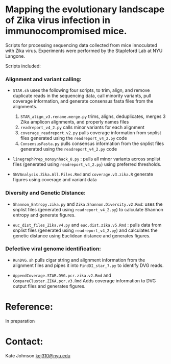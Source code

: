 # Mapping the evolutionary landscape of Zika virus infection in immunocompromised mice.

Scripts for processing sequencing data collected from mice innoculated with Zika virus. Experiments were performed by the Stapleford Lab at NYU Langone.

Scripts included: 

### Alignment and variant calling:  

+ `STAR.sh` uses the following four scripts, to trim, align, and remove duplicate reads in the sequencing data, call minority variants, pull coverage information, and generate consensus fasta files from the alignments.

  1.  `STAR_align_v3.rename.merge.py` trims, aligns, deduplicates, merges 3 Zika amplicon alignments, and properly names files    
  2.  `readreport_v4_2.py`  calls minor variants for each alignment   
  3.  `coverage_readreport.v2.py` pulls coverage information from snplist files generated using the `readreport_v4_2.py` code   
  4.  `ConsensusFasta.py`   pulls consensus information from the snplist files generated using the `readreport_v4_2.py` code      
  
+ `linegraphPrep_nonsynhack_8.py`  : pulls all minor variants across snplist files (generated using `readreport_v4_2.py`) using preferred thresholds. 

+ `SNVAnalysis.Zika.All.Files.Rmd` and `coverage.v3.zika.R` generate figures using coverage and variant data

### Diversity and Genetic Distance: 
+ `Shannon_Entropy.zika.py` and `Zika.Shannon.Diversity.v2.Rmd`: uses the snplist files (generated using `readreport_v4_2.py`) to calculate Shannon entropy and generate figures.

+ `euc_dist_files_Zika.v4.py` and `euc.dist.zika.v5.Rmd` : pulls data from snplist files (generated using `readreport_v4_2.py`) and calculates the genetic distance using Euclidean distance and generates figures.

### Defective viral genome identification: 
+ `RunDVG.sh` pulls cigar string and alignment information from the alignment files and pipes it into `FindDI_star_7.py` to identify DVG reads.

+ `AppendCoverage.STAR.DVG.pcr.zika.v2.Rmd` and `CompareCluster.ZIKA.pcr.v3.Rmd` Adds coverage information to DVG output files and generates figures.

# Reference:     
In preparation



# Contact:      
Kate Johnson kej310@nyu.edu
